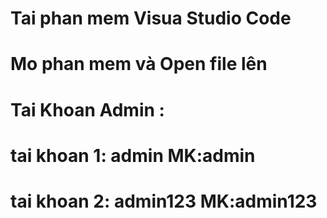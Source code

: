 # Tai phan mem Visua Studio Code
# Mo phan mem và Open file lên
# Tai Khoan Admin : 
# tai khoan 1: admin MK:admin 
# tai khoan 2: admin123 MK:admin123 

